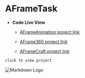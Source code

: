 
# AFrameTask
* **Code Live View**

  * [AFrameAnimation project link](https://bla3e316.github.io/AFrameTasks/AFrameAnimation "AFrameAnimation")

  * [AFrame360 project link](https://bla3e316.github.io/AFrameTasks/AFrame360 "AFrame360")

  * [AFrameCraft project link](https://bla3e316.github.io/AFrameTasks/AFrameCraft "AFrameCraft")

```bash
click to view project 

```

![Markdown Logo](https://markdown-here.com/img/icon256.png)
